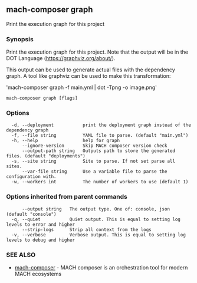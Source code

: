 ## mach-composer graph

Print the execution graph for this project

### Synopsis


Print the execution graph for this project. Note that the output will be in the DOT Language (https://graphviz.org/about/).

This output can be used to generate actual files with the dependency graph. 
A tool like graphviz can be used to make this transformation:
  
  'mach-composer graph -f main.yml | dot -Tpng -o image.png'
	
	

```
mach-composer graph [flags]
```

### Options

```
  -d, --deployment           print the deployment graph instead of the dependency graph
  -f, --file string          YAML file to parse. (default "main.yml")
  -h, --help                 help for graph
      --ignore-version       Skip MACH composer version check
      --output-path string   Outputs path to store the generated files. (default "deployments")
  -s, --site string          Site to parse. If not set parse all sites.
      --var-file string      Use a variable file to parse the configuration with.
  -w, --workers int          The number of workers to use (default 1)
```

### Options inherited from parent commands

```
      --output string   The output type. One of: console, json (default "console")
  -q, --quiet           Quiet output. This is equal to setting log levels to error and higher
      --strip-logs      Strip all context from the logs
  -v, --verbose         Verbose output. This is equal to setting log levels to debug and higher
```

### SEE ALSO

* [mach-composer](mach-composer.md)	 - MACH composer is an orchestration tool for modern MACH ecosystems


